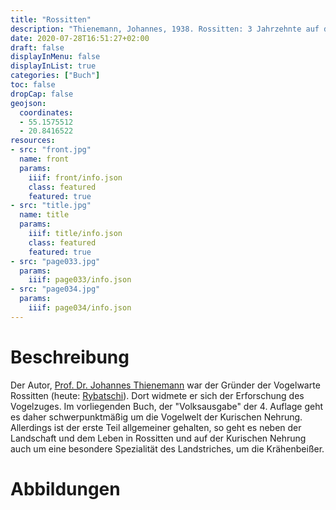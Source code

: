 ```yaml
---
title: "Rossitten"
description: "Thienemann, Johannes, 1938. Rossitten: 3 Jahrzehnte auf der Kurischen Nehrung. Volksausgabe - Neudamm: Neumann"
date: 2020-07-28T16:51:27+02:00
draft: false
displayInMenu: false
displayInList: true
categories: ["Buch"]
toc: false
dropCap: false
geojson:
  coordinates:
  - 55.1575512
  - 20.8416522
resources:
- src: "front.jpg"
  name: front
  params:
    iiif: front/info.json
    class: featured
    featured: true
- src: "title.jpg"
  name: title
  params:
    iiif: title/info.json
    class: featured
    featured: true
- src: "page033.jpg"
  params:
    iiif: page033/info.json
- src: "page034.jpg"
  params:
    iiif: page034/info.json
---
```

# Beschreibung

Der Autor, [Prof. Dr. Johannes Thienemann](https://de.wikipedia.org/wiki/Johannes_Thienemann) war der Gründer der Vogelwarte Rossitten (heute: [Rybatschi](https://de.wikipedia.org/wiki/Rybatschi)). Dort widmete er sich der Erforschung des Vogelzuges. Im vorliegenden Buch, der "Volksausgabe" der 4. Auflage geht es daher schwerpunktmäßig um die Vogelwelt der Kurischen Nehrung. Allerdings ist der erste Teil allgemeiner gehalten, so geht es neben der Landschaft und dem Leben in Rossitten und auf der Kurischen Nehrung auch um eine besondere Spezialität des Landstriches, um die Krähenbeißer.

# Abbildungen
